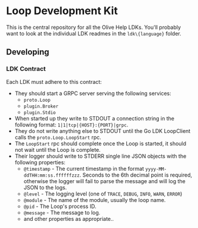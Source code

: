 # Loop Development Kit

This is the central repository for all the Olive Help LDKs. You'll probably want to look at the individual LDK readmes in the `ldk\{language}` folder.

## Developing

### LDK Contract

Each LDK must adhere to this contract:

- They should start a GRPC server serving the following services:
  - `proto.Loop`
  - `plugin.Broker`
  - `plugin.Stdio`
- When started up they write to STDOUT a connection string in the following format: `1|1|tcp|{HOST}:{PORT}|grpc`.
- They do not write anything else to STDOUT until the Go LDK LoopClient calls the `proto.Loop.LoopStart` rpc.
- The `LoopStart` rpc should complete once the Loop is started, it should not wait until the Loop is complete.
- Their logger should write to STDERR single line JSON objects with the following properties:
  - `@timestamp` - The current timestamp in the format `yyyy-MM-ddTHH:mm:ss.ffffffzzz`. Seconds to the 6th decimal point is required, otherwise the logger will fail to parse the message and will log the JSON to the logs.
  - `@level` - The logging level (one of `TRACE`, `DEBUG`, `INFO`, `WARN`, `ERROR`)
  - `@module` - The name of the module, usually the loop name.
  - `@pid` - The Loop's process ID.
  - `@message` - The message to log.
  - and other properties as appropriate..
